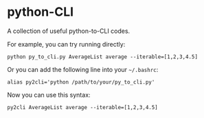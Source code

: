 # python-CLI
A collection of useful python-to-CLI codes.

For example, you can try running directly:

``python py_to_cli.py AverageList average --iterable=[1,2,3,4.5]``

Or you can add the following line into your ``~/.bashrc``:

``alias py2cli='python /path/to/your/py_to_cli.py'``

Now you can use this syntax:

``py2cli AverageList average --iterable=[1,2,3,4.5]``
